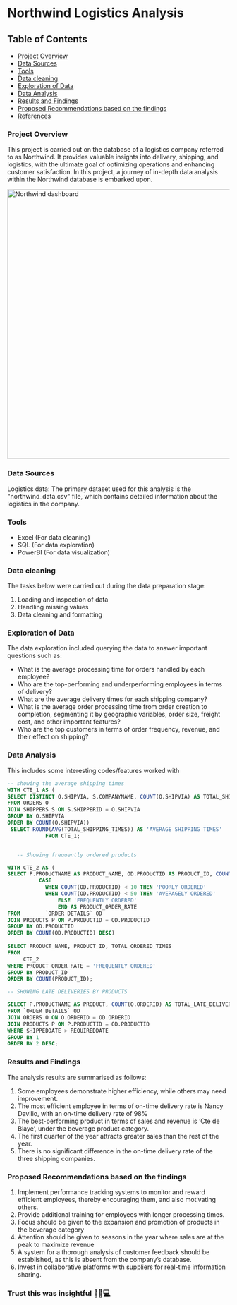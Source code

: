 # Northwind Logistics Analysis

## Table of Contents
- [Project Overview](#project-overview)
- [Data Sources](#data-sources)
- [Tools](#tools)
- [Data cleaning](#data-cleaning)
- [Exploration of Data](#exploration-of-data)
- [Data Analysis](#data-analysis)
- [Results and Findings](#results-and-findings)
- [Proposed Recommendations based on the findings](#proposed-recommendations-based-on-the-findings)
- [References](#references)

### Project Overview
This project is carried out on the database of a logistics company referred to as Northwind. It provides valuable insights into delivery, shipping, and logistics, with the ultimate goal of optimizing operations and enhancing customer satisfaction.  In this project, a journey of in-depth data analysis within the Northwind database is embarked upon.



<img width="611" alt="Northwind dashboard" src="https://github.com/Evajoyous/Northwind-Logistics-Analysis/assets/93932037/4e3d6b92-2410-4b16-aa52-c4352064b2c2">

### Data Sources

Logistics data: The primary dataset used for this analysis is the "northwind_data.csv" file, which contains detailed information about the logistics in the company.

### Tools

- Excel (For data cleaning)
- SQL (For data exploration)
- PowerBI (For data visualization)

### Data cleaning
The tasks below were carried out during the data preparation stage:
1. Loading and inspection of data
2. Handling missing values
3. Data cleaning and formatting

### Exploration of Data
The data exploration included querying the data to answer important questions such as:

- What is the average processing time for orders handled by each employee?
- Who are the top-performing and underperforming employees in terms of delivery?
- What are the average delivery times for each shipping company?
- What is the average order processing time from order creation to completion, segmenting it by geographic variables, order size, freight cost, and other important features?
- Who are the top customers in terms of order frequency, revenue, and their effect on shipping?

### Data Analysis

This includes some interesting codes/features worked with

```sql
-- showing the average shipping times
WITH CTE_1 AS (
SELECT DISTINCT O.SHIPVIA, S.COMPANYNAME, COUNT(O.SHIPVIA) AS TOTAL_SHIPPING_TIMES
FROM ORDERS O
JOIN SHIPPERS S ON S.SHIPPERID = O.SHIPVIA
GROUP BY O.SHIPVIA
ORDER BY COUNT(O.SHIPVIA))
 SELECT ROUND(AVG(TOTAL_SHIPPING_TIMES)) AS 'AVERAGE SHIPPING TIMES'
    		FROM CTE_1;   


   -- Showing frequently ordered products

WITH CTE_2 AS (
SELECT P.PRODUCTNAME AS PRODUCT_NAME, OD.PRODUCTID AS PRODUCT_ID, COUNT(OD.PRODUCTID) AS TOTAL_ORDERED_TIMES,
      	  CASE	
      		WHEN COUNT(OD.PRODUCTID) < 10 THEN 'POORLY ORDERED'
       		WHEN COUNT(OD.PRODUCTID) < 50 THEN 'AVERAGELY ORDERED'
        		ELSE 'FREQUENTLY ORDERED'
        		END AS PRODUCT_ORDER_RATE
FROM		`ORDER DETAILS` OD
JOIN PRODUCTS P ON P.PRODUCTID = OD.PRODUCTID
GROUP BY OD.PRODUCTID
ORDER BY COUNT(OD.PRODUCTID) DESC)
       
SELECT PRODUCT_NAME, PRODUCT_ID, TOTAL_ORDERED_TIMES
FROM
     CTE_2
WHERE PRODUCT_ORDER_RATE = 'FREQUENTLY ORDERED'
GROUP BY PRODUCT_ID
ORDER BY COUNT(PRODUCT_ID);

-- SHOWING LATE DELIVERIES BY PRODUCTS

SELECT P.PRODUCTNAME AS PRODUCT, COUNT(O.ORDERID) AS TOTAL_LATE_DELIVERIES
FROM `ORDER DETAILS` OD
JOIN ORDERS O ON O.ORDERID = OD.ORDERID
JOIN PRODUCTS P ON P.PRODUCTID = OD.PRODUCTID
WHERE SHIPPEDDATE > REQUIREDDATE
GROUP BY 1
ORDER BY 2 DESC;

```
### Results and Findings

The analysis results are summarised as follows:
1. Some employees demonstrate higher efficiency, while others may need improvement.
2. The most efficient employee in terms of on-time delivery rate is Nancy Davilio, with an on-time delivery rate of 98%
3. The best-performing product in terms of sales and revenue is ‘Cte de Blaye’, under the beverage product category.
4. The first quarter of the year attracts greater sales than the rest of the year.
5. There is no significant difference in the on-time delivery rate of the three shipping companies.

### Proposed Recommendations based on the findings

1. Implement performance tracking systems to monitor and reward efficient employees, thereby encouraging them, and also motivating others.
2. Provide additional training for employees with longer processing times.
3. Focus should be given to the expansion and promotion of products in the beverage category
4. Attention should be given to seasons in the year where sales are at the peak to maximize revenue
5. A system for a thorough analysis of customer feedback should be established, as this is absent from the company’s database.
6. Invest in collaborative platforms with suppliers for real-time information sharing.

### Trust this was insightful 🙂😉💻


